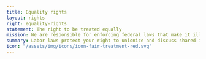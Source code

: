 ```yaml
---
title: Equality rights
layout: rights
right: equality-rights
statement: The right to be treated equally
mission: We are responsible for enforcing federal laws that make it illegal to discriminate against a job applicant or employee because of the person’s, race, color, religion, sex, gender identity, sexual orientation, age (40 or older), disability, medical condition or genetic information, citizenship, immigration status or national origin.
summary: Labor laws protect your right to unionize and discuss shared interests with your coworkers, including wages and working conditions.
icon: "/assets/img/icons/icon-fair-treatment-red.svg"
---
```


